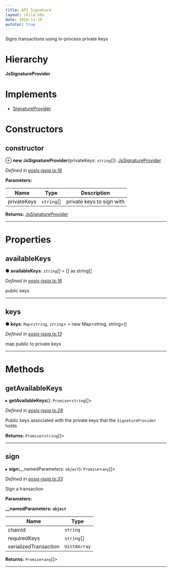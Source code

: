 ```yaml
---
title: API Signature
layout: child.hbs
date: 2018-11-19
autotoc: true
---
```


Signs transactions using in-process private keys

# Hierarchy

**JsSignatureProvider**

# Implements

* [SignatureProvider](../interfaces/_eosjs_api_interfaces_.signatureprovider.md)

# Constructors

<a id="constructor"></a>

##  constructor

⊕ **new JsSignatureProvider**(privateKeys: *`string`[]*): [JsSignatureProvider](js_sig.jssignatureprovider.md)

*Defined in [eosjs-jssig.ts:16](https://github.com/EOSIO/eosjs/blob/e5ca122/src/eosjs-jssig.ts#L16)*

**Parameters:**

| Name | Type | Description |
| ------ | ------ | ------ |
| privateKeys | `string`[] |  private keys to sign with |

**Returns:** [JsSignatureProvider](js_sig.jssignatureprovider.md)

___

# Properties

<a id="availablekeys"></a>

##  availableKeys

**● availableKeys**: *`string`[]* =  [] as string[]

*Defined in [eosjs-jssig.ts:16](https://github.com/EOSIO/eosjs/blob/e5ca122/src/eosjs-jssig.ts#L16)*

public keys

___
<a id="keys"></a>

##  keys

**● keys**: *`Map`<`string`, `string`>* =  new Map<string, string>()

*Defined in [eosjs-jssig.ts:13](https://github.com/EOSIO/eosjs/blob/e5ca122/src/eosjs-jssig.ts#L13)*

map public to private keys

___

# Methods

<a id="getavailablekeys"></a>

##  getAvailableKeys

▸ **getAvailableKeys**(): `Promise`<`string`[]>

*Defined in [eosjs-jssig.ts:28](https://github.com/EOSIO/eosjs/blob/e5ca122/src/eosjs-jssig.ts#L28)*

Public keys associated with the private keys that the `SignatureProvider` holds

**Returns:** `Promise`<`string`[]>

___
<a id="sign"></a>

##  sign

▸ **sign**(__namedParameters: *`object`*): `Promise`<`any`[]>

*Defined in [eosjs-jssig.ts:33](https://github.com/EOSIO/eosjs/blob/e5ca122/src/eosjs-jssig.ts#L33)*

Sign a transaction

**Parameters:**

**__namedParameters: `object`**

| Name | Type |
| ------ | ------ |
| chainId | `string` |
| requiredKeys | `string`[] |
| serializedTransaction | `Uint8Array` |

**Returns:** `Promise`<`any`[]>

___
